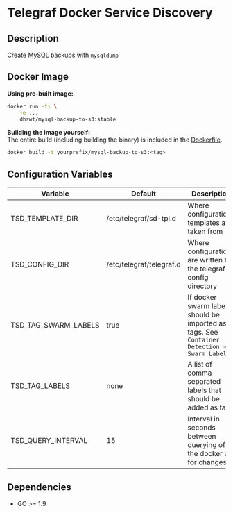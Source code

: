 # Telegraf Docker Service Discovery

## Description
Create MySQL backups with `mysqldump`

## Docker Image
**Using pre-built image:**
```bash
docker run -ti \
    -e ...
    dhswt/mysql-backup-to-s3:stable
```

**Building the image yourself:** \
The entire build (including building the binary) is included in the [Dockerfile](Dockerfile).
```bash
docker build -t yourprefix/mysql-backup-to-s3:<tag>
```

## Configuration Variables
| Variable             | Default                  | Description                                                                                 |
| ---                  | ---                      | ---                                                                                         |
| TSD_TEMPLATE_DIR     | /etc/telegraf/sd-tpl.d   | Where configurations templates are taken from                                               |
| TSD_CONFIG_DIR       | /etc/telegraf/telegraf.d | Where configurations are written to, the telegraf config directory                          |
| TSD_TAG_SWARM_LABELS | true                     | If docker swarm labels should be imported as tags. See `Container Detection > Swarm Labels` |
| TSD_TAG_LABELS       | none                     | A list of comma separated labels that should be added as tags                               |
| TSD_QUERY_INTERVAL   | 15                       | Interval in seconds between querying of the docker api for changes                          |



## Dependencies
- GO >= 1.9

